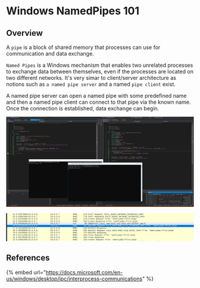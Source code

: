 # Windows NamedPipes 101

## Overview

A `pipe` is a block of shared memory that processes can use for communication and data exchange.

`Named Pipes` is a Windows mechanism that enables two unrelated processes to exchange data between themselves, even if the processes are located on two different networks. It's very simar to client/server architecture as notions such as `a named pipe server` and a named `pipe client` exist.

A named pipe server can open a named pipe with some predefined name and then a named pipe client can connect to that pipe via the known name. Once the connection is established, data exchange can begin.

![](../.gitbook/assets/screenshot-from-2019-04-02-23-44-22.png)

![](../.gitbook/assets/screenshot-from-2019-04-04-23-51-48.png)

## References

{% embed url="https://docs.microsoft.com/en-us/windows/desktop/ipc/interprocess-communications" %}






